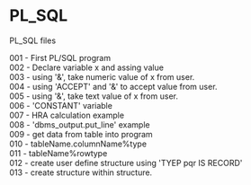 # PL_SQL
PL_SQL files

001 - First PL/SQL program  
002 - Declare variable x and assing value  
003 - using '&', take numeric value of x from user.  
004 - using 'ACCEPT' and '&' to accept value from user.  
005 - using '&', take text value of x from user.  
006 - 'CONSTANT' variable  
007 - HRA calculation example  
008 - 'dbms_output.put_line' example  
009 - get data from table into program  
010 - tableName.columnName%type   
011 - tableName%rowtype  
012 - create user define structure using 'TYEP pqr IS RECORD'  
013 - create structure within structure.  


  
